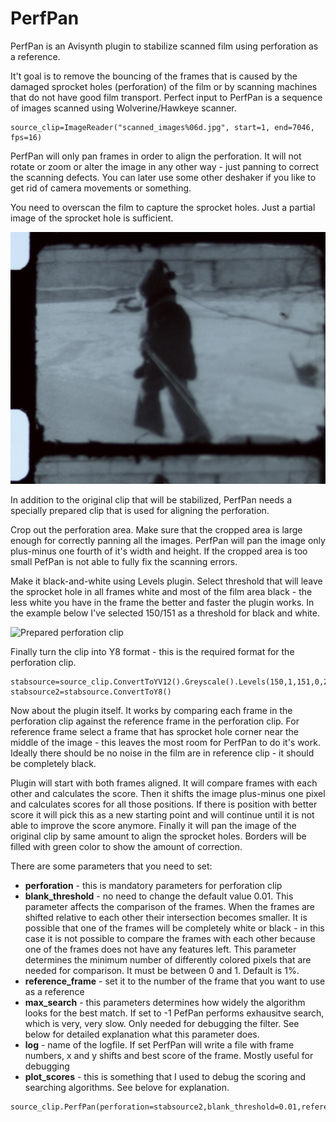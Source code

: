 # PerfPan
PerfPan is an Avisynth plugin to stabilize scanned film using perforation as a reference.

It't goal is to remove the bouncing of the frames that is caused by the damaged sprocket holes 
(perforation) of the film or by scanning machines that do not have good film transport. Perfect
input to PerfPan is a sequence of images scanned using Wolverine/Hawkeye scanner. 

```
source_clip=ImageReader("scanned_images%06d.jpg", start=1, end=7046, fps=16)
```

PerfPan will only pan frames in order to align the perforation. It will not rotate or zoom or alter the image in any other way - just 
panning to correct the scanning defects. You can later use some other deshaker if you like to get rid of camera movements or something. 

You need to overscan the film to capture the sprocket holes. Just a partial image of the sprocket hole is sufficient.

![Sufficient overscan](https://github.com/arnean/PerfPan/blob/master/images/overscan.jpg)

In addition to the original clip that will be stabilized, PerfPan needs a specially prepared clip that is used 
for aligning the perforation. 

Crop out the perforation area. Make sure that the cropped area is large enough for 
correctly panning all the images. PerfPan will pan the image only plus-minus one fourth of it's width and height. 
If the cropped area is too small PefPan is not able to fully fix the scanning errors. 

Make it black-and-white using Levels plugin. Select threshold that will leave the sprocket hole in all frames white and most of the 
film area black - the less white you have in the frame the better and faster the plugin works. In the example below I've selected 150/151 as 
a threshold for black and white.

![Prepared perforation clip](https://github.com/arnean/PerfPan/blob/master/images/perforation.jpg)

Finally turn the clip into Y8 format - this is the required format for the perforation clip.

```
stabsource=source_clip.ConvertToYV12().Greyscale().Levels(150,1,151,0,255,false).Crop(0,0,300,600)
stabsource2=stabsource.ConvertToY8()
```

Now about the plugin itself. It works by comparing each frame in the perforation clip against the reference frame in the perforation clip. 
For reference frame select a frame that has sprocket hole corner near the middle of the image - this leaves the most room for PerfPan to do it's work.
Ideally there should be no noise in the film are in reference clip - it should be completely black.

Plugin will start with both frames aligned. It will compare frames with each other and calculates the score. Then it shifts the image plus-minus 
one pixel and calculates scores for all those positions. If there is position with better score it will pick this as a new starting point
and will continue until it is not able to improve the score anymore. Finally it will pan the image of the original clip by same amount to
align the sprocket holes. Borders will be filled with green color to show the amount of correction.

There are some parameters that you need to set:

* **perforation** - this is mandatory parameters for perforation clip
* **blank_threshold** - no need to change the default value 0.01. This parameter affects the comparison of the frames. When the frames are shifted relative to 
each other their intersection becomes smaller. It is possible that one of the frames will be completely white or black - in this case it is not 
possible to compare the frames with each other because one of the frames does not have any features left. This parameter determines the minimum 
number of differently colored pixels that are needed for comparison. It must be between 0 and 1. Default is 1%.
* **reference_frame** - set it to the number of the frame that you want to use as a reference
* **max_search** - this parameters determines how widely the algorithm looks for the best match. If set to -1 PefPan performs exhausitve search, which is very, very slow. Only needed for debugging the filter. See below for detailed explanation what this parameter does.
* **log** - name of the logfile. If set PerfPan will write a file with frame numbers, x and y shifts and best score of the frame. 
Mostly useful for debugging
* **plot_scores** - this is something that I used to debug the scoring and searching algorithms. See belove for explanation.

```
source_clip.PerfPan(perforation=stabsource2,blank_threshold=0.01,reference_frame=461,max_search=10,log="perfpan.log",plot_scores=false)
```

